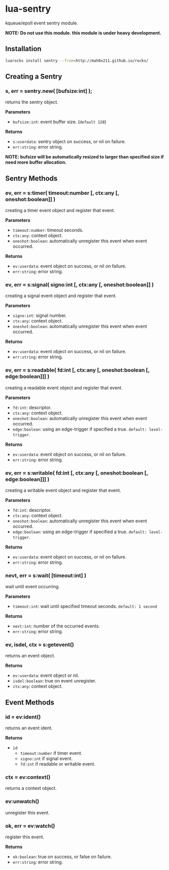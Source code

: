 # lua-sentry

kqueue/epoll event sentry module.


**NOTE: Do not use this module. this module is under heavy development.**


## Installation

```sh
luarocks install sentry --from=http://mah0x211.github.io/rocks/
```

## Creating a Sentry

### s, err = sentry.new( [bufsize:int] );

returns the sentry object.

**Parameters**

- `bufsize:int`: event buffer size. (`default 128`)

**Returns**

- `s:userdata`: sentry object on success, or nil on failure.
- `err:string`: error string.

**NOTE: bufsize will be automatically resized to larger than specified size if need more buffer allocation.**


## Sentry Methods

### ev, err = s:timer( timeout:number [, ctx:any [, oneshot:boolean]] )

creating a timer event object and register that event.

**Parameters**

- `timeout:number`: timeout seconds.
- `ctx:any`: context object.
- `oneshot:boolean`: automatically unregister this event when event occurred.

**Returns**

- `ev:userdata`: event object on success, or nil on failure.
- `err:string`: error string.


### ev, err = s:signal( signo:int [, ctx:any [, oneshot:boolean]] )

creating a signal event object and register that event.

**Parameters**

- `signo:int`: signal number.
- `ctx:any`: context object.
- `oneshot:boolean`: automatically unregister this event when event occurred.

**Returns**

- `ev:userdata`: event object on success, or nil on failure.
- `err:string`: error string.


### ev, err = s:readable( fd:int [, ctx:any [, oneshot:boolean [, edge:boolean]]] )

creating a readable event object and register that event.

**Parameters**

- `fd:int`: descriptor.
- `ctx:any`: context object.
- `oneshot:boolean`: automatically unregister this event when event occurred.
- `edge:boolean`: using an edge-trigger if specified a true. `default: level-trigger`.


**Returns**

- `ev:userdata`: event object on success, or nil on failure.
- `err:string`: error string.


### ev, err = s:writable( fd:int [, ctx:any [, oneshot:boolean [, edge:boolean]]] )

creating a writable event object and register that event.

**Parameters**

- `fd:int`: descriptor.
- `ctx:any`: context object.
- `oneshot:boolean`: automatically unregister this event when event occurred.
- `edge:boolean`: using an edge-trigger if specified a true. `default: level-trigger`.


**Returns**

- `ev:userdata`: event object on success, or nil on failure.
- `err:string`: error string.


### nevt, err = s:wait( [timeout:int] )

wait until event occurring.

**Parameters**

- `timeout:int`: wait until specified timeout seconds. `default: 1 second`


**Returns**

- `nevt:int`: number of the occurred events.
- `err:string`: error string.


### ev, isdel, ctx = s:getevent()

returns an event object.

**Returns**

- `ev:userdata`: event object or nil.
- `isdel:boolean`: true on event unregister.
- `ctx:any`: context object.


## Event Methods

### id = ev:ident()

returns an event ident.

**Returns**

- `id`
    - `timeout:number` if timer event.
    - `signo:int` if signal event.
    - `fd:int` if readable or writable event.


### ctx = ev:context()

returns a context object.


### ev:unwatch()

unregister this event.


### ok, err = ev:watch()

register this event.


**Returns**

- `ok:boolean`: true on success, or false on failure.
- `err:string`: error string.

